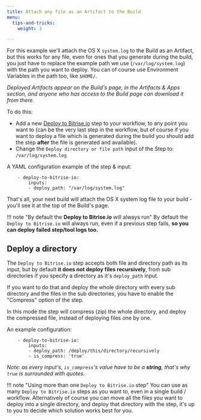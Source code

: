 ```yaml
---
title: Attach any file as an Artifact to the Build
menu:
  tips-and-tricks:
    weight: 3

---
```

For this example we'll attach the OS X `system.log` to the Build as an Artifact,
but this works for any file, even for ones that you generate during the build,
you just have to replace the example path we use (`/var/log/system.log`) with the path you want to deploy.
You can of course use Environment Variables in the path too, like `$HOME/`.

_Deployed Artifacts appear on the Build's page, in the Artifacts & Apps section,
and anyone who has access to the Build page can download it from there._

To do this:

* Add a new [Deploy to Bitrise.io](https://github.com/bitrise-io/steps-deploy-to-bitrise-io) step to your workflow, to any point you want to (can be the very last step in the workflow, but of course if you want to deploy a file which is generated during the build you should add the step **after** the file is generated and available).
* Change the `Deploy directory or file path` input of the Step to: `/var/log/system.log`

A YAML configuration example of the step & input:

```
    - deploy-to-bitrise-io:
        inputs:
        - deploy_path: "/var/log/system.log"
```

That's all, your next build will attach the OS X system log file
to your build - you'll see it at the top of the Build's page.

!!! note "By default the **Deploy to Bitrise.io** will always run"
    By default the `Deploy to Bitrise.io` will always run,
    even if a previous step fails, __so you can deploy failed step/tool logs too.__


## Deploy a directory

The `Deploy to Bitrise.io` step accepts both file and directory path as its input,
but by default __it does not deploy files recursively__, from sub directories
if you specify a directory as it's `deploy_path` input.

If you want to do that and deploy the whole directory with every sub directory
and the files in the sub directories, you have to enable the "Compress" option of the step.

In this mode the step will compress (zip) the whole directory, and deploy
the compressed file, instead of deploying files one by one.

An example configuration:

```
    - deploy-to-bitrise-io:
        inputs:
        - deploy_path: /deploy/this/directory/recursively
        - is_compress: 'true'
```

_Note: as every input's, `is_compress`'s value have to be a __string__, that's why `true` is surrounded with quotes._

!!! note "Using more than one `Deploy to Bitrise.io` step"
    You can use as many `Deploy to Bitrise.io` steps as you want to,
    even in a single build / workflow.
    Alternatively of course you can move all the files you want to deploy
    into a single directory, and deploy that directory with the step,
    it's up to you to decide which solution works best for you.